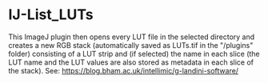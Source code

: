 # IJ-List_LUTs
This ImageJ plugin then opens every LUT file in the selected directory and creates a new RGB stack (automatically saved as LUTs.tif in the "/plugins" folder) consisting of a LUT strip and (if selected) the name in each slice (the LUT name and the LUT values are also stored as metadata in each slice of the stack). 
See: https://blog.bham.ac.uk/intellimic/g-landini-software/
